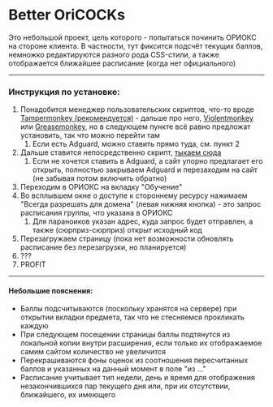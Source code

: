 # Better OriCOCKs

Это небольшой проект, цель которого - попытаться починить ОРИОКС на стороне клиента.
В частности, тут фиксится подсчёт текущих баллов, немножко редактируются разного рода CSS-стили,
а также отображается ближайшее расписание (когда нет официального)

---

### Инструкция по установке:

1. Понадобится менеджер пользовательских скриптов, что-то
   вроде [Tampermonkey (рекомендуется)](https://tampermonkey.net/) - дальше про него,
   [Violentmonkey](https://violentmonkey.github.io/) или [Greasemonkey](https://www.greasespot.net/),
   но в следующем пункте всё равно предложат установить, так что можно перейти там
    1. Если есть Adguard, можно ставить прямо туда, см. пункт 2
2. Дальше ставится непосредственно скрипт, [тыкаем сюда](https://greasyfork.org/ru/scripts/476783-better-oricocks)
    1. Если не хочется ставить в Adguard, а сайт упорно предлагает его открыть,
       полностью закрываем Adguard и перезаходим на сайт (не забывая потом включить обратно)
3. Переходим в ОРИОКС на вкладку "Обучение"
4. Во всплывшем окне о доступе к стороннему ресурсу нажимаем "Всегда разрешать для домена"
   (левая нижняя кнопка) - это запрос расписания группы, что указана в ОРИОКС
    1. Для параноиков указан адрес, куда запрос будет отправлен, а также
       (сюрприз-сюрприз) открыт исходный код
5. Перезагружаем страницу (пока нет возможности обновлять расписание без перезагрузки,
   но планируется)
6. ???
7. PROFIT

---

#### Небольшие пояснения:

- Баллы подсчитываются (поскольку хранятся на сервере) при открытии вкладки предмета,
  так что не стесняемся прокликать каждую
- При следующем посещении страницы баллы подтянутся из локальной копии внутри расширения,
  если только их отображаемое самим сайтом количество не увеличится
- Перекрашиваются фоны оценок из соотношения пересчитанных баллов и указанных на данный
  момент в поле "из ..."
- Расписание учитывает тип недели, день и время для отображения незакончившихся пар
  текущего дня или, при их отсутствии, ближайшего, их имеющего